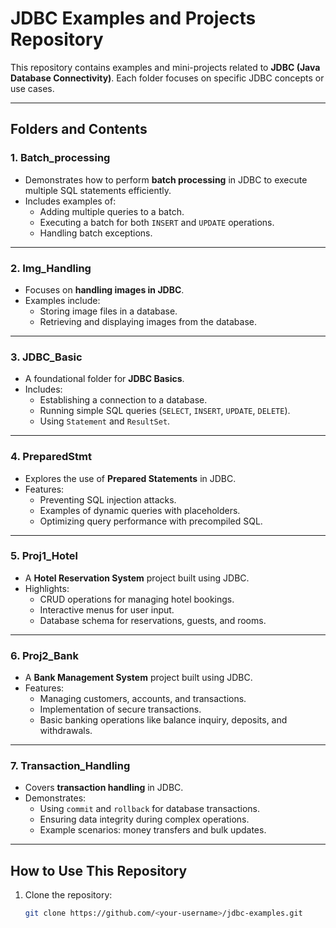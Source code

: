 # JDBC Examples and Projects Repository

This repository contains examples and mini-projects related to **JDBC (Java Database Connectivity)**. Each folder focuses on specific JDBC concepts or use cases.

---

## **Folders and Contents**

### 1. **Batch_processing**
   - Demonstrates how to perform **batch processing** in JDBC to execute multiple SQL statements efficiently.
   - Includes examples of:
     - Adding multiple queries to a batch.
     - Executing a batch for both `INSERT` and `UPDATE` operations.
     - Handling batch exceptions.

---

### 2. **Img_Handling**
   - Focuses on **handling images in JDBC**.
   - Examples include:
     - Storing image files in a database.
     - Retrieving and displaying images from the database.

---

### 3. **JDBC_Basic**
   - A foundational folder for **JDBC Basics**.
   - Includes:
     - Establishing a connection to a database.
     - Running simple SQL queries (`SELECT`, `INSERT`, `UPDATE`, `DELETE`).
     - Using `Statement` and `ResultSet`.

---

### 4. **PreparedStmt**
   - Explores the use of **Prepared Statements** in JDBC.
   - Features:
     - Preventing SQL injection attacks.
     - Examples of dynamic queries with placeholders.
     - Optimizing query performance with precompiled SQL.

---

### 5. **Proj1_Hotel**
   - A **Hotel Reservation System** project built using JDBC.
   - Highlights:
     - CRUD operations for managing hotel bookings.
     - Interactive menus for user input.
     - Database schema for reservations, guests, and rooms.

---

### 6. **Proj2_Bank**
   - A **Bank Management System** project built using JDBC.
   - Features:
     - Managing customers, accounts, and transactions.
     - Implementation of secure transactions.
     - Basic banking operations like balance inquiry, deposits, and withdrawals.

---

### 7. **Transaction_Handling**
   - Covers **transaction handling** in JDBC.
   - Demonstrates:
     - Using `commit` and `rollback` for database transactions.
     - Ensuring data integrity during complex operations.
     - Example scenarios: money transfers and bulk updates.

---

## **How to Use This Repository**
1. Clone the repository:
   ```bash
   git clone https://github.com/<your-username>/jdbc-examples.git
